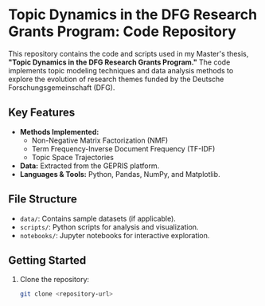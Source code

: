 # Topic Dynamics in the DFG Research Grants Program: Code Repository

This repository contains the code and scripts used in my Master's thesis, **"Topic Dynamics in the DFG Research Grants Program."** The code implements topic modeling techniques and data analysis methods to explore the evolution of research themes funded by the Deutsche Forschungsgemeinschaft (DFG).

## Key Features
- **Methods Implemented:**
  - Non-Negative Matrix Factorization (NMF)
  - Term Frequency-Inverse Document Frequency (TF-IDF)
  - Topic Space Trajectories
- **Data:** Extracted from the GEPRIS platform.
- **Languages & Tools:** Python, Pandas, NumPy, and Matplotlib.

## File Structure
- `data/`: Contains sample datasets (if applicable).
- `scripts/`: Python scripts for analysis and visualization.
- `notebooks/`: Jupyter notebooks for interactive exploration.

## Getting Started
1. Clone the repository:
   ```bash
   git clone <repository-url>
